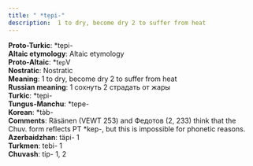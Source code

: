 ```yaml
---
title: " *tẹpi-"
description:  1 to dry, become dry 2 to suffer from heat
---
```


<strong>Proto-Turkic</strong>:  *tẹpi-<br>
<strong>Altaic etymology</strong>:  Altaic etymology<br>
<strong> Proto-Altaic</strong>:  *t`ep`V<br>
<strong>Nostratic</strong>:  Nostratic<br>
<strong>Meaning</strong>:  1 to dry, become dry 2 to suffer from heat<br>
<strong>Russian meaning</strong>:  1 сохнуть 2 страдать от жары<br>
<strong>Turkic</strong>:  *tẹpi-<br>
<strong>Tungus-Manchu</strong>:  *tepe-<br>
<strong>Korean</strong>:  *tǝ̀b-<br>
<strong>Comments</strong>:  Räsänen (VEWT 253) and Федотов (2, 233) think that the Chuv. form reflects PT *kep-, but this is impossible for phonetic reasons.<br>
<strong>Azerbaidzhan</strong>:  täpi- 1<br>
<strong>Turkmen</strong>:  tebi- 1<br>
<strong>Chuvash</strong>:  tip- 1, 2<br>


